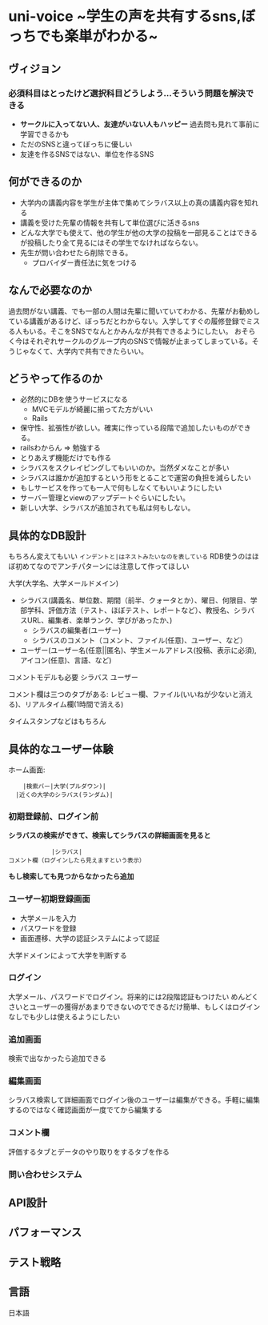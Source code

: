 # uni-voice ~学生の声を共有するsns,ぼっちでも楽単がわかる~

## ヴィジョン

### 必須科目はとったけど選択科目どうしよう...そういう問題を解決できる

- **サークルに入ってない人、友達がいない人もハッピー** 過去問も見れて事前に学習できるかも
- ただのSNSと違ってぼっちに優しい
- 友達を作るSNSではない、単位を作るSNS


## 何ができるのか

- 大学内の講義内容を学生が主体で集めてシラバス以上の真の講義内容を知れる
- 講義を受けた先輩の情報を共有して単位選びに活きるsns
- どんな大学でも使えて、他の学生が他の大学の投稿を一部見ることはできるが投稿したり全て見るにはその学生でなければならない。
- 先生が問い合わせたら削除できる。
  - プロバイダー責任法に気をつける

## なんで必要なのか

過去問がない講義、でも一部の人間は先輩に聞いていてわかる、先輩がお勧めしている講義があるけど、ぼっちだとわからない。入学してすぐの履修登録でミスる人もいる。そこをSNSでなんとかみんなが共有できるようにしたい。
おそらく今はそれぞれサークルのグループ内のSNSで情報が止まってしまっている。そうじゃなくて、大学内で共有できたらいい。

## どうやって作るのか

- 必然的にDBを使うサービスになる
  - MVCモデルが綺麗に揃ってた方がいい
  - Rails
- 保守性、拡張性が欲しい。確実に作っている段階で追加したいものができる。
- railsわからん => 勉強する
- とりあえず機能だけでも作る
- シラバスをスクレイピングしてもいいのか。当然ダメなことが多い
- シラバスは誰かが追加するという形をとることで運営の負担を減らしたい
- もしサービスを作っても一人で何もしなくてもいいようにしたい
- サーバー管理とviewのアップデートぐらいにしたい。
- 新しい大学、シラバスが追加されても私は何もしない。

## 具体的なDB設計

もちろん変えてもいい
`インデントと|はネストみたいなのを表している`
RDB使うのはほぼ初めてなのでアンチパターンには注意して作ってほしい

大学(大学名、大学メールドメイン)

- シラバス(講義名、単位数、期間（前半、クォータとか）、曜日、何限目、学部学科、評価方法（テスト、ほぼテスト、レポートなど）、教授名、シラバスURL、編集者、楽単ランク、学びがあったか、)  
  - シラバスの編集者(ユーザー)  
  - シラバスのコメント（コメント、ファイル(任意)、ユーザー、など）  
- ユーザー(ユーザー名(任意||匿名)、学生メールアドレス(投稿、表示に必須), アイコン(任意)、言語、など)  

コメントモデルも必要
シラバス
ユーザー

コメント欄は三つのタブがある:
レビュー欄、ファイル(いいねが少ないと消える)、リアルタイム欄(1時間で消える)

タイムスタンプなどはもちろん

## 具体的なユーザー体験

ホーム画面:

```
    |検索バー|大学(プルダウン)|   
  |近くの大学のシラバス(ランダム)|  

```

### 初期登録前、ログイン前

**シラバスの検索ができて、検索してシラバスの詳細画面を見ると**
```
			|シラバス|
コメント欄（ログインしたら見えますという表示）
```

**もし検索しても見つからなかったら追加**

### ユーザー初期登録画面

- 大学メールを入力
- パスワードを登録
- 画面遷移、大学の認証システムによって認証

大学ドメインによって大学を判断する

### ログイン

大学メール、パスワードでログイン。将来的には2段階認証もつけたい
めんどくさいとユーザーの獲得があまりできないのでできるだけ簡単、もしくはログインなしでも少しは使えるようにしたい

### 追加画面

検索で出なかったら追加できる

### 編集画面

シラバス検索して詳細画面でログイン後のユーザーは編集ができる。手軽に編集するのではなく確認画面が一度でてから編集する

### コメント欄

評価するタブとデータのやり取りをするタブを作る

### 問い合わせシステム


## API設計

## パフォーマンス

## テスト戦略

## 言語

日本語